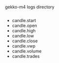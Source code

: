 gekko-m4 logs directory

<img src="" width="auto"></img>


* candle.start
* candle.open
* candle.high
* candle.low
* candle.close
* candle.vwp
* candle.volume
* candle.trades 
